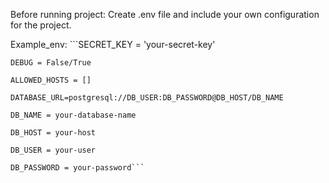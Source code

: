 Before running project: 
    Create .env file and include your own configuration for the project. 

    
Example_env:
    ```SECRET_KEY = 'your-secret-key'
    
    DEBUG = False/True
    
    ALLOWED_HOSTS = []
    
    DATABASE_URL=postgresql://DB_USER:DB_PASSWORD@DB_HOST/DB_NAME
    
    DB_NAME = your-database-name
    
    DB_HOST = your-host
    
    DB_USER = your-user
    
    DB_PASSWORD = your-password```
